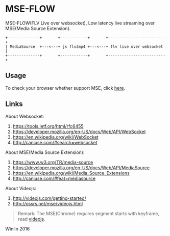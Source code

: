 # MSE-FLOW

MSE-FLOW(FLV Live over websocket), Low latency live streaming over MSE(Media Source Extension).

```
+--------------+       +------------+       +-------------------------+
| MediaSource  +---<---+ js flv2mp4 +---<---+ flv live over websocket |
+--------------+       +------------+       +-------------------------+
```

## Usage

To check your browser whether support MSE, click [here](http://ossrs.net/mse/html5.html).

## Links

About Websocket:

1. https://tools.ietf.org/html/rfc6455
1. https://developer.mozilla.org/en-US/docs/Web/API/WebSocket
1. https://en.wikipedia.org/wiki/WebSocket
1. http://caniuse.com/#search=websocket

About MSE(Media Source Extension):

1. https://www.w3.org/TR/media-source
1. https://developer.mozilla.org/en-US/docs/Web/API/MediaSource
1. https://en.wikipedia.org/wiki/Media_Source_Extensions
1. http://caniuse.com/#feat=mediasource

About Videojs:

1. http://videojs.com/getting-started/
1. http://ossrs.net/mse/videojs.html

> Remark: The MSE(Chrome) requires segment starts with keyframe, read [videojs](https://github.com/winlinvip/mux.js/blob/master/lib/mp4/transmuxer.js#L319). 

Winlin 2016
